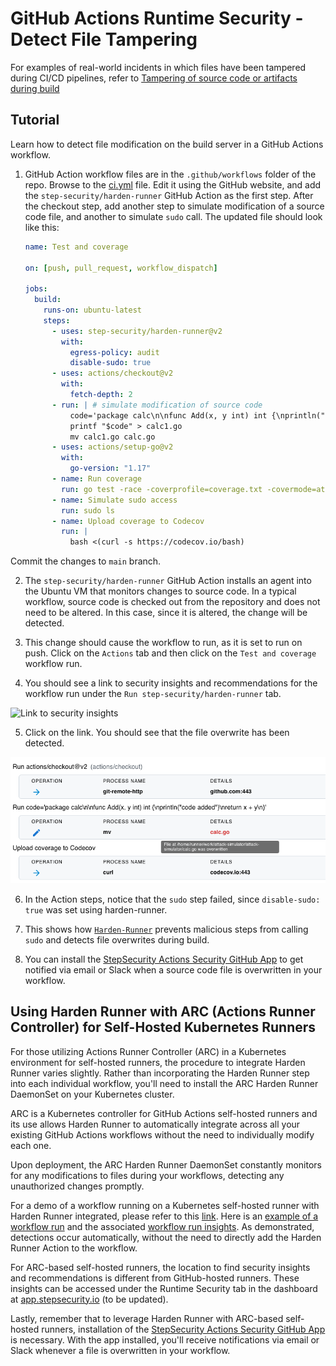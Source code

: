 # GitHub Actions Runtime Security - Detect File Tampering

For examples of real-world incidents in which files have been tampered during CI/CD pipelines, refer to [Tampering of source code or artifacts during build](../Vulnerabilities/TamperingDuringBuild.md)

## Tutorial

Learn how to detect file modification on the build server in a GitHub Actions workflow.

1. GitHub Action workflow files are in the `.github/workflows` folder of the repo. Browse to the [ci.yml](../../.github/workflows/ci.yml) file. Edit it using the GitHub website, and add the `step-security/harden-runner` GitHub Action as the first step. After the checkout step, add another step to simulate modification of a source code file, and another to simulate `sudo` call. The updated file should look like this:

   ```yaml
   name: Test and coverage

   on: [push, pull_request, workflow_dispatch]

   jobs:
     build:
       runs-on: ubuntu-latest
       steps:
         - uses: step-security/harden-runner@v2
           with:
             egress-policy: audit
             disable-sudo: true
         - uses: actions/checkout@v2
           with:
             fetch-depth: 2
         - run: | # simulate modification of source code
             code='package calc\n\nfunc Add(x, y int) int {\nprintln("code added")\nreturn x + y\n}'
             printf "$code" > calc1.go
             mv calc1.go calc.go
         - uses: actions/setup-go@v2
           with:
             go-version: "1.17"
         - name: Run coverage
           run: go test -race -coverprofile=coverage.txt -covermode=atomic
         - name: Simulate sudo access
           run: sudo ls
         - name: Upload coverage to Codecov
           run: |
             bash <(curl -s https://codecov.io/bash)
   ```

Commit the changes to `main` branch.

2. The `step-security/harden-runner` GitHub Action installs an agent into the Ubuntu VM that monitors changes to source code. In a typical workflow, source code is checked out from the repository and does not need to be altered. In this case, since it is altered, the change will be detected.

3. This change should cause the workflow to run, as it is set to run on push. Click on the `Actions` tab and then click on the `Test and coverage` workflow run.

4. You should see a link to security insights and recommendations for the workflow run under the `Run step-security/harden-runner` tab.

<img src="../../images/InsightsLink.png" alt="Link to security insights" width="800">

5. Click on the link. You should see that the file overwrite has been detected.

<img src="../../images/SourceCodeOverwriteDetected.png" alt="Source code overwrite detected" width="800">

6. In the Action steps, notice that the `sudo` step failed, since `disable-sudo: true` was set using harden-runner.

7. This shows how [`Harden-Runner`](https://github.com/step-security/harden-runner) prevents malicious steps from calling `sudo` and detects file overwrites during build.

8. You can install the [StepSecurity Actions Security GitHub App](https://github.com/apps/stepsecurity-actions-security) to get notified via email or Slack when a source code file is overwritten in your workflow.

## Using Harden Runner with ARC (Actions Runner Controller) for Self-Hosted Kubernetes Runners

For those utilizing Actions Runner Controller (ARC) in a Kubernetes environment for self-hosted runners, the procedure to integrate Harden Runner varies slightly. Rather than incorporating the Harden Runner step into each individual workflow, you'll need to install the ARC Harden Runner DaemonSet on your Kubernetes cluster.

ARC is a Kubernetes controller for GitHub Actions self-hosted runners and its use allows Harden Runner to automatically integrate across all your existing GitHub Actions workflows without the need to individually modify each one.

Upon deployment, the ARC Harden Runner DaemonSet constantly monitors for any modifications to files during your workflows, detecting any unauthorized changes promptly.

For a demo of a workflow running on a Kubernetes self-hosted runner with Harden Runner integrated, please refer to this [link](#). Here is an [example of a workflow run]() and the associated [workflow run insights](). As demonstrated, detections occur automatically, without the need to directly add the Harden Runner Action to the workflow.

For ARC-based self-hosted runners, the location to find security insights and recommendations is different from GitHub-hosted runners. These insights can be accessed under the Runtime Security tab in the dashboard at [app.stepsecurity.io](#) (to be updated).

Lastly, remember that to leverage Harden Runner with ARC-based self-hosted runners, installation of the [StepSecurity Actions Security GitHub App](https://github.com/apps/stepsecurity-actions-security) is necessary. With the app installed, you'll receive notifications via email or Slack whenever a file is overwritten in your workflow.

